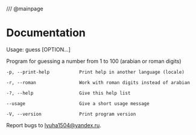 /// @mainpage
# Documentation

Usage:	guess [OPTION...]

Program for guessing a number from 1 to 100 (arabian or roman digits)

	-p, --print-help           Print help in another language (locale)

	-r, --roman                Work with roman digits instead of arabian

	-?, --help                 Give this help list

	--usage                    Give a short usage message

	-V, --version              Print program version

Report bugs to lyuha1504@yandex.ru.